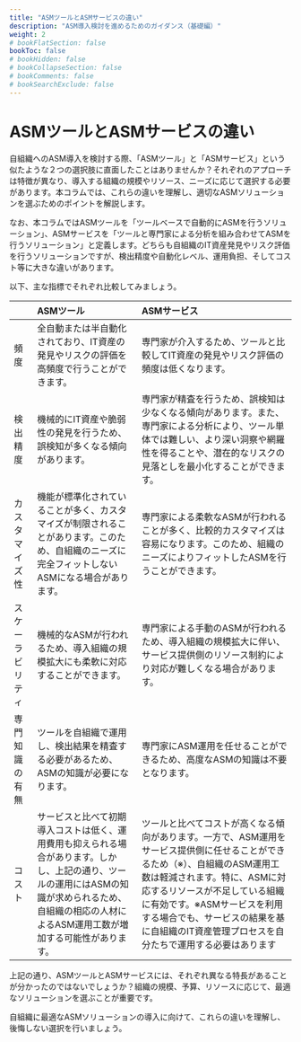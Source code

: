 ```yaml
---
title: "ASMツールとASMサービスの違い"
description: "ASM導入検討を進めるためのガイダンス（基礎編）"
weight: 2
# bookFlatSection: false
bookToc: false
# bookHidden: false
# bookCollapseSection: false
# bookComments: false
# bookSearchExclude: false
---
```

# ASMツールとASMサービスの違い
自組織へのASM導入を検討する際、「ASMツール」と「ASMサービス」という似たような２つの選択肢に直面したことはありませんか？それぞれのアプローチは特徴が異なり、導入する組織の規模やリソース、ニーズに応じて選択する必要があります。本コラムでは、これらの違いを理解し、適切なASMソリューションを選ぶためのポイントを解説します。  

なお、本コラムではASMツールを「ツールベースで自動的にASMを行うソリューション」、ASMサービスを「ツールと専門家による分析を組み合わせてASMを行うソリューション」と定義します。どちらも自組織のIT資産発見やリスク評価を行うソリューションですが、検出精度や自動化レベル、運用負担、そしてコスト等に大きな違いがあります。  

以下、主な指標でそれぞれ比較してみましょう。  

||ASMツール|ASMサービス|
|:---|:---|:---|
|頻度|全自動または半自動化されており、IT資産の発見やリスクの評価を高頻度で行うことができます。|専門家が介入するため、ツールと比較してIT資産の発見やリスク評価の頻度は低くなります。|
|検出精度|機械的にIT資産や脆弱性の発見を行うため、誤検知が多くなる傾向があります。|専門家が精査を行うため、誤検知は少なくなる傾向があります。また、専門家による分析により、ツール単体では難しい、より深い洞察や網羅性を得ることや、潜在的なリスクの見落としを最小化することができます。|
|カスタマイズ性|機能が標準化されていることが多く、カスタマイズが制限されることがあります。このため、自組織のニーズに完全フィットしないASMになる場合があります。|専門家による柔軟なASMが行われることが多く、比較的カスタマイズは容易になります。このため、組織のニーズによりフィットしたASMを行うことができます。|
|スケーラビリティ|機械的なASMが行われるため、導入組織の規模拡大にも柔軟に対応することができます。|専門家による手動のASMが行われるため、導入組織の規模拡大に伴い、サービス提供側のリソース制約により対応が難しくなる場合があります。|
|専門知識の有無|ツールを自組織で運用し、検出結果を精査する必要があるため、ASMの知識が必要になります。|専門家にASM運用を任せることができるため、高度なASMの知識は不要となります。|
|コスト|サービスと比べて初期導入コストは低く、運用費用も抑えられる場合があります。しかし、上記の通り、ツールの運用にはASMの知識が求められるため、自組織の相応の人材によるASM運用工数が増加する可能性があります。|ツールと比べてコストが高くなる傾向があります。一方で、ASM運用をサービス提供側に任せることができるため（※）、自組織のASM運用工数は軽減されます。特に、ASMに対応するリソースが不足している組織に有効です。※ASMサービスを利用する場合でも、サービスの結果を基に自組織のIT資産管理プロセスを自分たちで運用する必要はあります|

上記の通り、ASMツールとASMサービスには、それぞれ異なる特長があることが分かったのではないでしょうか？組織の規模、予算、リソースに応じて、最適なソリューションを選ぶことが重要です。  

自組織に最適なASMソリューションの導入に向けて、これらの違いを理解し、後悔しない選択を行いましょう。  
